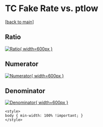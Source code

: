 # TC Fake Rate vs. ptlow

[[back to main](./)]



## Ratio

[![Ratio](../mtv/var/TC_fakerate_ptlow.png){ width=600px }](../mtv/var/TC_fakerate_ptlow.pdf)

## Numerator

[![Numerator](../mtv/num/TC_fakerate_ptlow_num0.png){ width=600px }](../mtv/num/TC_fakerate_ptlow_num0.pdf)

## Denominator

[![Denominator](../mtv/den/TC_fakerate_ptlow_den.png){ width=600px }](../mtv/den/TC_fakerate_ptlow_den.pdf)


``` {=html}
<style>
body { min-width: 100% !important; }
</style>
```
